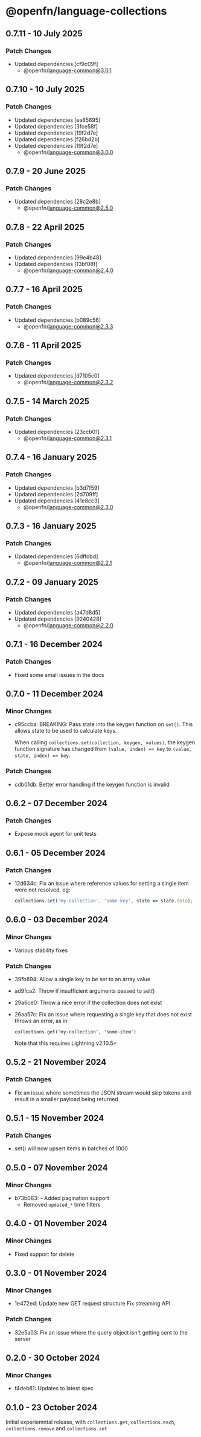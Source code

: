 # @openfn/language-collections

## 0.7.11 - 10 July 2025

### Patch Changes

- Updated dependencies \[cf9c09f]
  - @openfn/language-common@3.0.1

## 0.7.10 - 10 July 2025

### Patch Changes

- Updated dependencies \[ea85695]
- Updated dependencies \[3fce58f]
- Updated dependencies \[19f2d7e]
- Updated dependencies \[f26bd2b]
- Updated dependencies \[19f2d7e]
  - @openfn/language-common@3.0.0

## 0.7.9 - 20 June 2025

### Patch Changes

- Updated dependencies \[28c2e8b]
  - @openfn/language-common@2.5.0

## 0.7.8 - 22 April 2025

### Patch Changes

- Updated dependencies \[99e4b48]
- Updated dependencies \[13bf08f]
  - @openfn/language-common@2.4.0

## 0.7.7 - 16 April 2025

### Patch Changes

- Updated dependencies \[b089c56]
  - @openfn/language-common@2.3.3

## 0.7.6 - 11 April 2025

### Patch Changes

- Updated dependencies \[d7105c0]
  - @openfn/language-common@2.3.2

## 0.7.5 - 14 March 2025

### Patch Changes

- Updated dependencies \[23ccb01]
  - @openfn/language-common@2.3.1

## 0.7.4 - 16 January 2025

### Patch Changes

- Updated dependencies \[b3d7f59]
- Updated dependencies \[2d709ff]
- Updated dependencies \[41e8cc3]
  - @openfn/language-common@2.3.0

## 0.7.3 - 16 January 2025

### Patch Changes

- Updated dependencies \[6dffdbd]
  - @openfn/language-common@2.2.1

## 0.7.2 - 09 January 2025

### Patch Changes

- Updated dependencies \[a47d8d5]
- Updated dependencies \[9240428]
  - @openfn/language-common@2.2.0

## 0.7.1 - 16 December 2024

### Patch Changes

- Fixed some small issues in the docs

## 0.7.0 - 11 December 2024

### Minor Changes

- c95ccba: BREAKING: Pass state into the keygen function on `set()`. This allows
  state to be used to calculate keys.

  When calling `collections.set(collection, keygen, values)`, the keygen
  function signature has changed from `(value, index) => key` to
  `(value, state, index) => key`.

### Patch Changes

- cdb01db: Better error handling if the keygen function is invalid

## 0.6.2 - 07 December 2024

### Patch Changes

- Expose mock agent for unit tests

## 0.6.1 - 05 December 2024

### Patch Changes

- 12d634c: Fix an issue where reference values for setting a single item were
  not resolved, eg:

  ```js
  collections.set('my-collection', 'some-key', state => state.data);
  ```

## 0.6.0 - 03 December 2024

### Minor Changes

- Various stability fixes

### Patch Changes

- 39fb894: Allow a single key to be set to an array value
- ad9fca2: Throw if insufficient arguments passed to set()
- 29a6ce0: Throw a nice error if the collection does not exist
- 26aa57c: Fix an issue where requesting a single key that does not exist throws
  an error, as in:

  ```
  collections.get('my-collection', 'some-item')
  ```

  Note that this requires Lightning v2.10.5+

## 0.5.2 - 21 November 2024

### Patch Changes

- Fix an issue where sometimes the JSON stream would skip tokens and result in a
  smaller payload being returned

## 0.5.1 - 15 November 2024

### Patch Changes

- set() will now upsert items in batches of 1000

## 0.5.0 - 07 November 2024

### Minor Changes

- b73b063: - Added pagination support
  - Removed `updated_*` time filters

## 0.4.0 - 01 November 2024

### Minor Changes

- Fixed support for delete

## 0.3.0 - 01 November 2024

### Minor Changes

- 1e472ed: Update new GET request structure Fix streaming API

### Patch Changes

- 32e5a03: Fix an issue where the query object isn't getting sent to the server

## 0.2.0 - 30 October 2024

### Minor Changes

- f4deb81: Updates to latest spec

## 0.1.0 - 23 October 2024

Initial experiemntal release, with `collections.get`, `collections.each`,
`collections.remove` and `collections.set`
